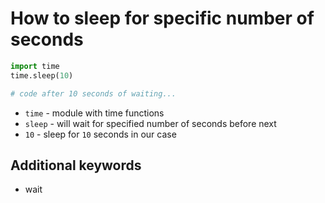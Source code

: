 # How to sleep for specific number of seconds

```python
import time
time.sleep(10)

# code after 10 seconds of waiting...
```

- `time` - module with time functions
- `sleep` - will wait for specified number of seconds before next 
- `10` - sleep for `10` seconds in our case


## Additional keywords
- wait
